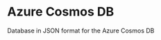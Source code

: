 # Azure Cosmos DB
Database in JSON format for the Azure Cosmos DB
<!--stackedit_data:
eyJoaXN0b3J5IjpbNjk2ODY0OTQyXX0=
-->